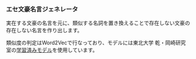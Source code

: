 ### エセ文豪名言ジェネレータ

実在する文豪の名言を元に、類似する名詞を置き換えることで存在しない文豪の存在しない名言を作り出します。

類似度の判定はWord2Vecで行なっており、モデルには東北大学 乾・岡崎研究室の[学習済みモデル](http://www.cl.ecei.tohoku.ac.jp/~m-suzuki/jawiki_vector/)を使用しています。
